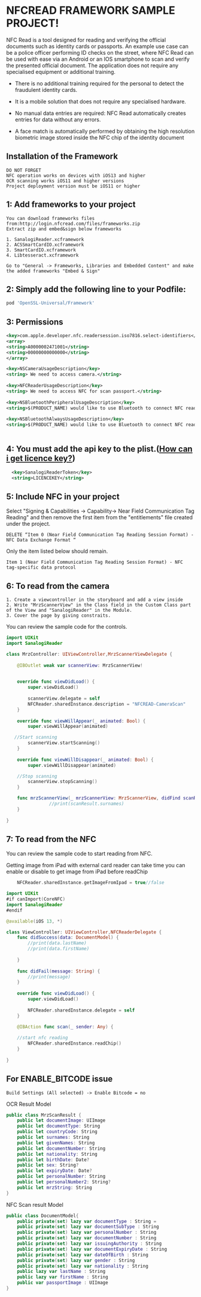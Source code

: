 # NFCREAD FRAMEWORK SAMPLE PROJECT!

NFC Read is a tool designed for reading and verifying the official documents such as identity cards or passports. An example use case can be a police officer performing ID checks on the street, where NFC Read can be used with ease via an Android or an IOS smartphone to scan and verify the presented official document. The application does not require any specialised equipment or additional training.

- There is no additional training required for the personal to detect the fraudulent identity cards.

- It is a mobile solution that does not require any specialised hardware.

- No manual data entries are required: NFC Read automatically creates entries for data without any errors.

- A face match is automatically performed by obtaining the high resolution biometric image stored inside the NFC chip of the identity document

## Installation of the Framework

```
DO NOT FORGET
NFC operation works on devices with iOS13 and higher
OCR scanning works iOS11 and higher versions
Project deployment version must be iOS11 or higher
```

## 1: Add frameworks to your project

```
You can download frameworks files from:http://login.nfcread.com/files/frameworks.zip
Extract zip and embed&sign below frameworks

1. SanalogiReader.xcframework 
2. ACSSmartCardIO.xcframework
3. SmartCardIO.xcframework
4. Libtesseract.xcframework
```

```
Go to "General -> Frameworks, Libraries and Embedded Content" and make the added frameworks "Embed & Sign"
```

## 2: Simply add the following line to your Podfile:

```ruby
pod 'OpenSSL-Universal/Framework'
```

## 3: Permissions

```xml
<key>com.apple.developer.nfc.readersession.iso7816.select-identifiers</key>
<array>
<string>A0000002471001</string>
<string>00000000000000</string>
</array>

<key>NSCameraUsageDescription</key>
<string> We need to access camera.</string>
	
<key>NFCReaderUsageDescription</key>
<string> We need to access NFC for scan passport.</string>
	
<key>NSBluetoothPeripheralUsageDescription</key>
<string>$(PRODUCT_NAME) would like to use Bluetooth to connect NFC readers.</string>
	
<key>NSBluetoothAlwaysUsageDescription</key>
<string>$(PRODUCT_NAME) would like to use Bluetooth to connect NFC readers.</string>
 
```
## 4: You must add the api key to the plist.([How can i get licence key?](https://nfcread.com))

```xml
  <key>SanalogiReaderToken</key>
  <string>LICENCEKEY</string>
```

## 5: Include NFC in your project
Select "Signing & Capabilities -> Capability-> Near Field Communication Tag Reading" and then remove the first item from the "entitlements" file created under the project.
```
DELETE “Item 0 (Near Field Communication Tag Reading Session Format) - NFC Data Exchange Format “
```
Only the item listed below should remain.
```
Item 1 (Near Field Communication Tag Reading Session Format) - NFC tag-specific data protocol
```

## 6: To read from the camera

```
1. Create a viewcontroller in the storyboard and add a view inside
2. Write "MrzScannerView" in the Class field in the Custom Class part of the View and "SanalogiReader" in the Module.
3. Cover the page by giving constraits.
```
You can review the sample code for the controls.
```swift
import UIKit
import SanalogiReader

class MrzController: UIViewController,MrzScannerViewDelegate {
    
    @IBOutlet weak var scannerView: MrzScannerView!
    

    override func viewDidLoad() {
        super.viewDidLoad()
        
        scannerView.delegate = self
        NFCReader.sharedInstance.description = "NFCREAD-CameraScan"
    }
    
    override func viewWillAppear(_ animated: Bool) {
        super.viewWillAppear(animated)

   //Start scanning
        scannerView.startScanning()
    }
     
    override func viewWillDisappear(_ animated: Bool) {
        super.viewWillDisappear(animated)

	//Stop scanning
        scannerView.stopScanning()
    }

    func mrzScannerView(_ mrzScannerView: MrzScannerView, didFind scanResult: MrzScanResult) {
                //print(scanResult.surnames)
    }
     
}

```
## 7: To read from the NFC

You can review the sample code to start reading from NFC.

Getting image from iPad with external card reader can take time you can enable or disable to get image from iPad before readChip

```swift
    NFCReader.sharedInstance.getImageFromIpad = true//false
```
```swift
import UIKit
#if canImport(CoreNFC)
import SanalogiReader
#endif

@available(iOS 13, *)

class ViewController: UIViewController,NFCReaderDelegate {
    func didSuccess(data: DocumentModel) {
        //print(data.lastName)
        //print(data.firstName)
        
    }
    
    func didFail(message: String) {
        //print(message)
    }
    
    override func viewDidLoad() {
        super.viewDidLoad()
        
        NFCReader.sharedInstance.delegate = self
    }

    @IBAction func scan(_ sender: Any) {
        
	//start nfc reading
        NFCReader.sharedInstance.readChip()
    }
    
}

```
## For ENABLE_BITCODE issue

```
Build Settings (All selected) -> Enable Bitcode = no
```

OCR Result Model

```swift
public class MrzScanResult {
    public let documentImage: UIImage
    public let documentType: String
    public let countryCode: String
    public let surnames: String
    public let givenNames: String
    public let documentNumber: String
    public let nationality: String
    public let birthDate: Date?
    public let sex: String?
    public let expiryDate: Date?
    public let personalNumber: String
    public let personalNumber2: String?
    public let mrzString: String
}
```
NFC Scan result Model
```swift
public class DocumentModel{
    public private(set) lazy var documentType : String =
    public private(set) lazy var documentSubType : String
    public private(set) lazy var personalNumber : String
    public private(set) lazy var documentNumber : String
    public private(set) lazy var issuingAuthority : String
    public private(set) lazy var documentExpiryDate : String
    public private(set) lazy var dateOfBirth : String
    public private(set) lazy var gender : String
    public private(set) lazy var nationality : String
    public lazy var lastName : String
    public lazy var firstName : String
    public var passportImage : UIImage
}
```